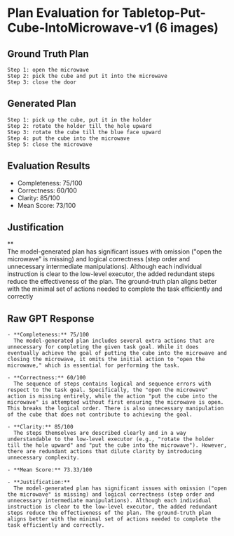 # Plan Evaluation for Tabletop-Put-Cube-IntoMicrowave-v1 (6 images)

## Ground Truth Plan
```
Step 1: open the microwave
Step 2: pick the cube and put it into the microwave
Step 3: close the door
```

## Generated Plan
```
Step 1: pick up the cube, put it in the holder
Step 2: rotate the holder till the hole upward
Step 3: rotate the cube till the blue face upward
Step 4: put the cube into the microwave
Step 5: close the microwave
```

## Evaluation Results
- Completeness: 75/100
- Correctness: 60/100
- Clarity: 85/100
- Mean Score: 73/100

## Justification
**  
  The model-generated plan has significant issues with omission ("open the microwave" is missing) and logical correctness (step order and unnecessary intermediate manipulations). Although each individual instruction is clear to the low-level executor, the added redundant steps reduce the effectiveness of the plan. The ground-truth plan aligns better with the minimal set of actions needed to complete the task efficiently and correctly

## Raw GPT Response
```
- **Completeness:** 75/100  
  The model-generated plan includes several extra actions that are unnecessary for completing the given task goal. While it does eventually achieve the goal of putting the cube into the microwave and closing the microwave, it omits the initial action to "open the microwave," which is essential for performing the task.  

- **Correctness:** 60/100  
  The sequence of steps contains logical and sequence errors with respect to the task goal. Specifically, the "open the microwave" action is missing entirely, while the action "put the cube into the microwave" is attempted without first ensuring the microwave is open. This breaks the logical order. There is also unnecessary manipulation of the cube that does not contribute to achieving the goal.  

- **Clarity:** 85/100  
  The steps themselves are described clearly and in a way understandable to the low-level executor (e.g., "rotate the holder till the hole upward" and "put the cube into the microwave"). However, there are redundant actions that dilute clarity by introducing unnecessary complexity.  

- **Mean Score:** 73.33/100  

- **Justification:**  
  The model-generated plan has significant issues with omission ("open the microwave" is missing) and logical correctness (step order and unnecessary intermediate manipulations). Although each individual instruction is clear to the low-level executor, the added redundant steps reduce the effectiveness of the plan. The ground-truth plan aligns better with the minimal set of actions needed to complete the task efficiently and correctly.
```
